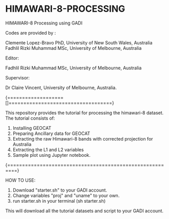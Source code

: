 # HIMAWARI-8-PROCESSING
HIMAWARI-8 Processing using GADI

Codes are provided by : 

Clemente Lopez-Bravo PhD, University of New South Wales, Australia
Fadhlil Rizki Muhammad MSc, University of Melbourne, Australia

Editor:

Fadhlil Rizki Muhammad MSc, University of Melbourne, Australia

Supervisor:

Dr Claire Vincent, University of Melbourne, Australia.

{===================[]===================================}

This repository provides the tutorial for processing the himawari-8 dataset. The tutorial consists of:
1. Installing GEOCAT
2. Preparing Ancillary data for GEOCAT
3. Extracting the raw Himawari-8 bands with corrected projection for Australia
4. Extracting the L1 and L2 variables
5. Sample plot using Jupyter notebook.

{=========================================================}

HOW TO USE:

1. Download "starter.sh" to your GADI account.
2. Change variables "proj" and "uname" to your own.
3. run starter.sh in your terminal (sh starter.sh)

This will download all the tutorial datasets and script to your GADI account.

